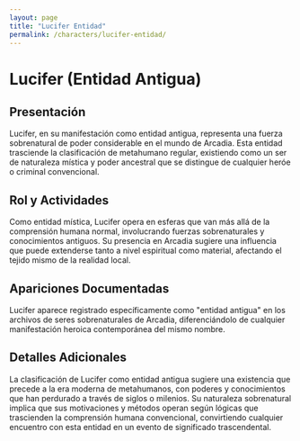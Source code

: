 ```yaml
---
layout: page
title: "Lucifer Entidad"
permalink: /characters/lucifer-entidad/
---
```


# Lucifer (Entidad Antigua)

## Presentación
Lucifer, en su manifestación como entidad antigua, representa una fuerza sobrenatural de poder considerable en el mundo de Arcadia. Esta entidad trasciende la clasificación de metahumano regular, existiendo como un ser de naturaleza mística y poder ancestral que se distingue de cualquier heróe o criminal convencional.

## Rol y Actividades
Como entidad mística, Lucifer opera en esferas que van más allá de la comprensión humana normal, involucrando fuerzas sobrenaturales y conocimientos antiguos. Su presencia en Arcadia sugiere una influencia que puede extenderse tanto a nivel espiritual como material, afectando el tejido mismo de la realidad local.

## Apariciones Documentadas
Lucifer aparece registrado específicamente como "entidad antigua" en los archivos de seres sobrenaturales de Arcadia, diferenciándolo de cualquier manifestación heroica contemporánea del mismo nombre.

## Detalles Adicionales
La clasificación de Lucifer como entidad antigua sugiere una existencia que precede a la era moderna de metahumanos, con poderes y conocimientos que han perdurado a través de siglos o milenios. Su naturaleza sobrenatural implica que sus motivaciones y métodos operan según lógicas que trascienden la comprensión humana convencional, convirtiendo cualquier encuentro con esta entidad en un evento de significado trascendental.
